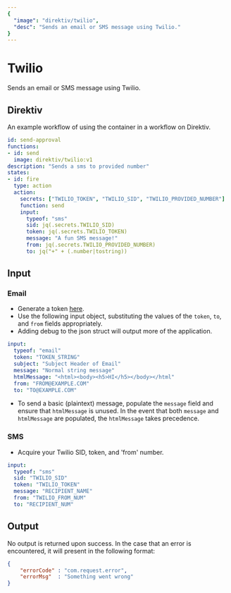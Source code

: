 ```yaml
---
{
  "image": "direktiv/twilio",
  "desc": "Sends an email or SMS message using Twilio."
}
---
```


# Twilio
Sends an email or SMS message using Twilio.

## Direktiv
An example workflow of using the container in a workflow on Direktiv.


```yaml
id: send-approval
functions:
- id: send
  image: direktiv/twilio:v1
description: "Sends a sms to provided number" 
states:
- id: fire
  type: action
  action:
    secrets: ["TWILIO_TOKEN", "TWILIO_SID", "TWILIO_PROVIDED_NUMBER"]
    function: send
    input:
      typeof: "sms"
      sid: jq(.secrets.TWILIO_SID)
      token: jq(.secrets.TWILIO_TOKEN)
      message: "A fun SMS message!"
      from: jq(.secrets.TWILIO_PROVIDED_NUMBER)
      to: jq("+" + (.number|tostring))
```

## Input

### Email

- Generate a token [here](https://app.sendgrid.com/settings/api_keys).
- Use the following input object, substituting the values of the `token`, `to`, and `from` fields appropriately.
- Adding debug to the json struct will output more of the application.
```yaml
input:
  typeof: "email"
  token: "TOKEN_STRING"
  subject: "Subject Header of Email"
  message: "Normal string message"
  htmlMessage: "<html><body><h5>HI</h5></body></html"
  from: "FROM@EXAMPLE.COM"
  to: "TO@EXAMPLE.COM"   
```

- To send a basic (plaintext) message, populate the `message` field and ensure that `htmlMessage` is unused. In the event that both `message` and `htmlMessage` are populated, the `htmlMessage` takes precedence. 

### SMS

- Acquire your Twilio SID, token, and 'from' number.

```yaml
input:
  typeof: "sms"
  sid: "TWILIO_SID"
  token: "TWILIO_TOKEN"
  message: "RECIPIENT_NAME"
  from: "TWILIO_FROM_NUM"
  to: "RECIPIENT_NUM"
```

## Output

No output is returned upon success.
In the case that an error is encountered, it will present in the following format:

```json
{
    "errorCode" : "com.request.error",
    "errorMsg"  : "Something went wrong"
}
```
